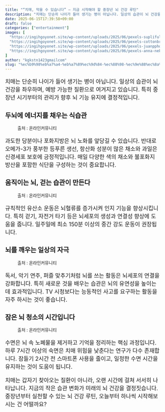 ```yaml
---
title: "“치매, 막을 수 있습니다” – 지금 시작해야 할 중장년 뇌 건강 루틴"
description: "치매는 단순히 나이가 들어 생기는 병이 아닙니다. 일상의 습관이 뇌 건강을 좌우하며, 예방 가능한 질환으로 여겨지고 있습니다. 특히 중장년 시기부터의 관리가 향후 뇌 기능 유지에 결정적입니다."
date: 2025-06-15T17:39:58+09:00
draft: false
categories: ["entertainment"]
images: [
  "https://ingihgoyonet.site/wp-content/uploads/2025/06/pexels-supliful-14744702-1024x683.jpg"
  "https://ingihgoyonet.site/wp-content/uploads/2025/06/pexels-cottonbro-5914907-1024x683.jpg"
  "https://ingihgoyonet.site/wp-content/uploads/2025/06/pexels-juanpphotoandvideo-1246437-1024x683.jpg"
  "https://ingihgoyonet.site/wp-content/uploads/2025/06/pexels-anna-nekrashevich-6604845-1-683x1024.jpg"
]
author: "kgkstn1423gmailcom"
slug: "%ec%b9%98%eb%a7%a4-%eb%a7%89%ec%9d%84-%ec%88%98-%ec%9e%88%ec%8a%b5%eb%8b%88%eb%8b%a4-%ec%a7%80%ea%b8%88-%ec%8b%9c%ec%9e%91%ed%95%b4%ec%95%bc-%ed%95%a0-%ec%a4%91%ec%9e%a5"
---
```


<p style="font-size:18px">치매는 단순히 나이가 들어 생기는 병이 아닙니다. 일상의 습관이 뇌 건강을 좌우하며, 예방 가능한 질환으로 여겨지고 있습니다. 특히 중장년 시기부터의 관리가 향후 뇌 기능 유지에 결정적입니다.</p> <h2 >두뇌에 에너지를 채우는 식습관</h2> <figure ><img src="https://ingihgoyonet.site/wp-content/uploads/2025/06/pexels-supliful-14744702-1024x683.jpg" alt="" style="aspect-ratio:16/9;object-fit:cover"/><figcaption >출처 : 온라인커뮤니티</figcaption></figure> <p style="font-size:18px">과도한 당분이나 포화지방은 뇌 노화를 앞당길 수 있습니다. 반대로 오메가-3가 풍부한 등푸른 생선, 항산화 성분이 많은 채소와 과일은 신경세포 보호에 긍정적입니다. 매일 다양한 색의 채소와 불포화지방산을 포함한 식단을 구성하는 것이 중요합니다.</p> <h2 >움직이는 뇌, 걷는 습관이 만든다</h2> <figure ><img src="https://ingihgoyonet.site/wp-content/uploads/2025/06/pexels-cottonbro-5914907-1024x683.jpg" alt="" style="aspect-ratio:16/9;object-fit:cover"/><figcaption >출처 : 온라인커뮤니티</figcaption></figure> <p style="font-size:18px">규칙적인 유산소 운동은 뇌혈류를 증가시켜 인지 기능을 향상시킵니다. 특히 걷기, 자전거 타기 등은 뇌세포의 생성과 연결성 향상에 도움을 줍니다. 일주일에 최소 150분 이상의 중간 강도 운동이 권장됩니다.</p> <h2 >뇌를 깨우는 일상의 자극</h2> <figure ><img src="https://ingihgoyonet.site/wp-content/uploads/2025/06/pexels-juanpphotoandvideo-1246437-1024x683.jpg" alt="" style="aspect-ratio:16/9;object-fit:cover"/><figcaption >출처 : 온라인커뮤니티</figcaption></figure> <p style="font-size:18px">독서, 악기 연주, 퍼즐 맞추기처럼 뇌를 쓰는 활동은 뇌세포의 연결을 강화합니다. 특히 새로운 것을 배우는 습관은 뇌의 유연성을 높이는 데 효과적입니다. TV 시청보다는 능동적인 사고를 요구하는 활동을 자주 하시는 것이 좋습니다.</p> <h2 >잠은 뇌 청소의 시간입니다</h2> <figure ><img src="https://ingihgoyonet.site/wp-content/uploads/2025/06/pexels-anna-nekrashevich-6604845-1-683x1024.jpg" alt="" style="aspect-ratio:16/9;object-fit:cover"/><figcaption >출처 : 온라인커뮤니티</figcaption></figure> <p style="font-size:18px">수면은 뇌 속 노폐물을 제거하고 기억을 정리하는 핵심 과정입니다. 하루 7시간 이상의 숙면은 치매 위험을 낮춘다는 연구가 다수 존재합니다. 잠들기 2시간 전 스마트폰 사용을 줄이고, 일정한 수면 시간을 유지하는 것이 도움이 됩니다.</p> <p style="font-size:18px">치매는 갑자기 찾아오는 질환이 아니라, 오랜 시간에 걸쳐 서서히 나타납니다. 지금의 작은 습관 변화가 미래의 뇌 건강을 결정짓습니다. 중장년부터 실천할 수 있는 뇌 건강 루틴, 오늘부터 하나씩 시작해보시는 건 어떨까요?</p>
